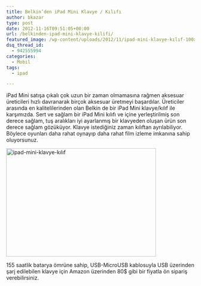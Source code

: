```yaml
---
title: Belkin’den iPad Mini Klavye / Kılıfı
author: bkazar
type: post
date: 2012-11-16T09:51:05+00:00
url: /belkinden-ipad-mini-klavye-kilifi/
featured_image: /wp-content/uploads/2012/11/ipad-mini-klavye-kılıf-100x100.jpg
dsq_thread_id:
  - 942555994
categories:
  - Mobil
tags:
  - ipad

---
```

iPad Mini satışa çıkalı çok uzun bir zaman olmamasına rağmen aksesuar üreticileri hızlı davranarak birçok aksesuar üretmeyi başardılar. Üreticiler arasında en kalitelilerinden olan Belkin de bir iPad Mini klavye/kılıf ile karşımızda. Sert ve sağlam bir iPad Mini kılıfı ve içine yerleştirilmiş son derece sağlam, tuş aralıkları iyi ayarlanmış bir klavyeden oluşan ürün son derece sağlam gözüküyor. Klavye istediğiniz zaman kılıftan ayrılabiliyor. Böylece oyunları daha rahat oynayıp daha rahat film izleme imkanına sahip oluyorsunuz.

<img class="aligncenter size-large wp-image-9197" title="ipad-mini-klavye-kılıf" src="https://www.murekkep.org/wp-content/uploads/2012/11/ipad-mini-klavye-kılıf-400x289.jpg" alt="ipad-mini-klavye-kılıf" width="400" height="289" srcset="https://www.murekkep.org/wp-content/uploads/2012/11/ipad-mini-klavye-kılıf-400x289.jpg 400w, https://www.murekkep.org/wp-content/uploads/2012/11/ipad-mini-klavye-kılıf-50x36.jpg 50w, https://www.murekkep.org/wp-content/uploads/2012/11/ipad-mini-klavye-kılıf-172x125.jpg 172w, https://www.murekkep.org/wp-content/uploads/2012/11/ipad-mini-klavye-kılıf.jpg 620w" sizes="(max-width: 400px) 100vw, 400px" /> 

155 saatlik batarya ömrüne sahip, USB-MicroUSB kablosuyla USB üzerinden şarj edilebilen klavye için Amazon üzerinden 80$ gibi bir fiyatla ön sipariş verebilirsiniz.